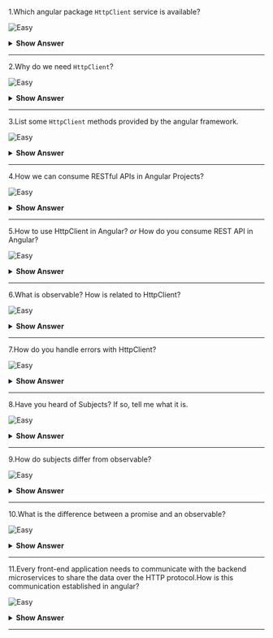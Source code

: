 1.Which angular package `HttpClient` service is available?

![Easy](https://raw.githubusercontent.com/revaturelabs/interviewquestions/aef8eff919a3b083089641381ed9a9101ed21fba/ComplexityTags/simple%20(2).svg)

<details markdown="1">
<summary><b>Show Answer</b></summary>
<blockquote markdown="1">

`@angular/common/http` 

</blockquote>
</details>
  
---
 
2.Why do we need `HttpClient`?

![Easy](https://raw.githubusercontent.com/revaturelabs/interviewquestions/aef8eff919a3b083089641381ed9a9101ed21fba/ComplexityTags/simple%20(2).svg)

<details markdown="1">
<summary><b>Show Answer</b></summary>
<blockquote markdown="1">

The front-end of applications communicates with back-end services to get or send the data over HTTP protocol using either XMLHttpRequest interface or fetch API .This communication is done in Angular with the help of `HttpClient`.

</blockquote>
</details>
  
---
 
3.List some `HttpClient` methods provided by the angular framework.

![Easy](https://raw.githubusercontent.com/revaturelabs/interviewquestions/aef8eff919a3b083089641381ed9a9101ed21fba/ComplexityTags/simple%20(2).svg)

<details markdown="1">
<summary><b>Show Answer</b></summary>
<blockquote markdown="1">

- `HttpClient.get()` method is used to fetch data from a server.
- `HttpClient.post()` method is used to send the data to the server.
- `HttpClient.put()` method is used to update the data on the server
- `HttpClient.delete()` method is used to delete the data in the server

All `HttpClient` methods return an **Observable** of something.In general, an observable can return multiple values over time.
	
</blockquote>
</details>
  
---
 
4.How we can consume RESTful APIs in Angular Projects?

![Easy](https://raw.githubusercontent.com/revaturelabs/interviewquestions/aef8eff919a3b083089641381ed9a9101ed21fba/ComplexityTags/simple%20(2).svg)

<details markdown="1">
<summary><b>Show Answer</b></summary>
<blockquote markdown="1">
	
We can consume RESTful APIs in Angular applications using HttpClient API.
	
</blockquote>
</details>
  
---
 
5.How to use HttpClient in Angular? _or_ How do you consume REST API in Angular?

![Easy](https://raw.githubusercontent.com/revaturelabs/interviewquestions/aef8eff919a3b083089641381ed9a9101ed21fba/ComplexityTags/simple%20(2).svg)

<details markdown="1">
<summary><b>Show Answer</b></summary>
<blockquote markdown="1">

HttpClient API service is used to make communication between front-end web apps with backend services.This communication is done over HTTP protocol.

To work with the HttpClient service in Angular, you need to import the `HttpClientModule` in the `app.module.ts` file.Then inject the HttpClient service in the constructor method after that you can hit the remote server via HTTP’s POST, GET, PUT and DELETE methods.

Then create a service (`employee.service.ts`) to handle all HTTP requests.We import the `HttpClient` and `HttpHeaders` services to make the HTTP request work.Here, we create CRUD operations using HttpClient methods (GET, POST, PUT, DELETE) 
	
For example:
```ts
import { Injectable } from '@angular/core';
import { HttpClient, HttpHeaders } from '@angular/common/http';
import { Observable } from 'rxjs';
import { Employee } from './Employee';

@Injectable({providedIn: 'root'})
export class EmployeeService {
  // Base url
  baseurl = 'http://localhost:3000/employees/';
  
  constructor(private http: HttpClient) { }
  
  // Http Headers
  httpOptions = {
    headers: new HttpHeaders({
      'Content-Type': 'application/json'
    })
  }
  
  // POST
  CreateEmployee(data): Observable<Employee> {
    return this.http.post<Employee>(this.baseurl , JSON.stringify(data), this.httpOptions);
  }  
  
  // GET
  GetEmployee(id): Observable<Employee> {
    return this.http.get<Employee>(this.baseurl + id)
  }
  
  // PUT
  UpdateEmployee(id, data): Observable<Employee> {
    return this.http.put<Employee>(this.baseurl + id, JSON.stringify(data), this.httpOptions)
  }
  
  // DELETE
  DeleteEmployee(id){
    return this.http.delete<Employee>(this.baseurl + id, this.httpOptions)
    )
  } 
}
```

</blockquote>
</details>
  
---
 
6.What is observable? How is related to HttpClient?

![Easy](https://raw.githubusercontent.com/revaturelabs/interviewquestions/aef8eff919a3b083089641381ed9a9101ed21fba/ComplexityTags/simple%20(2).svg)

<details markdown="1">
<summary><b>Show Answer</b></summary>
<blockquote markdown="1">


Observable in Angular is a feature that provides support for delivering messages between different parts of your single-page application.This feature is frequently used in Angular because it is responsible for handling multiple values, asynchronous programming in Javascript, and also event-handling processes.
	
All `HttpClient` methods return an **Observable** of something.
	
</blockquote>
</details>
  
---
 
7.How do you handle errors with HttpClient?

![Easy](https://raw.githubusercontent.com/revaturelabs/interviewquestions/aef8eff919a3b083089641381ed9a9101ed21fba/ComplexityTags/simple%20(2).svg)

<details markdown="1">
<summary><b>Show Answer</b></summary>
<blockquote markdown="1">

By using Angular's *HttpClient* along with `catch error` from RxJS, we can easily write a function to handle errors within each service.*HttpClient* will also conveniently parse JSON responses and returns an observable object.

There are two categories of errors that need to be handled differently:
* Client-side: Network problems and front-end code errors.With *HttpClient*, these errors return *ErrorEvent* instances.
* Server-side: AJAX errors, user errors, back-end code errors, database errors, file system errors.With *HttpClient*, these errors return HTTP Error Responses.

By verifying if an error is an instance of *ErrorEvent*, we can figure out which type of error we have and handle it accordingly.

To catch errors, we "pipe" the observable result from `http.get()` (or any *HttpClient* methods) through an RxJS `catchError()` operator.Also, we add the `retry(1)` function to the pipe to retry all requests once before failing.

</blockquote>
</details>
  
---
 
8.Have you heard of Subjects? If so, tell me what it is.

![Easy](https://raw.githubusercontent.com/revaturelabs/interviewquestions/aef8eff919a3b083089641381ed9a9101ed21fba/ComplexityTags/simple%20(2).svg)

<details markdown="1">
<summary><b>Show Answer</b></summary>
<blockquote markdown="1">

A Subject is a special type of Observable that allows values to be multicasted to many Observers.The subjects are also observers because they can subscribe to another observable and get value from it, which it will multicast to all its subscribers.

</blockquote>
</details>
  
---
 
9.How do subjects differ from observable?

![Easy](https://raw.githubusercontent.com/revaturelabs/interviewquestions/aef8eff919a3b083089641381ed9a9101ed21fba/ComplexityTags/simple%20(2).svg)

<details markdown="1">
<summary><b>Show Answer</b></summary>
<blockquote markdown="1">

Every Subject is an Observable.Given a Subject, you can subscribe to it, providing an Observer, which will start receiving values normally.From the perspective of the Observer, it cannot tell whether the Observable execution is coming from a plain unicast Observable or a Subject.

</blockquote>
	
</details>
  
---
 
	
10.What is the difference between a promise and an observable?

![Easy](https://raw.githubusercontent.com/revaturelabs/interviewquestions/aef8eff919a3b083089641381ed9a9101ed21fba/ComplexityTags/simple%20(2).svg)

<details markdown="1">
<summary> <b>Show Answer</b></summary>
<blockquote markdown="1">
	
- A Promise emits a single value while an Observable can emit multiple values.
- So, while handling an HTTP request, a Promise can manage a single response for the same request, but if there are multiple responses to the same request, then we have to use an Observable.
	
```ts
const promise = new Promise((data) =>{ 
    data(1);
    data(2);
    data(3);    }).then(element => console.log('Promise '+ element));
// Logs:
// Promise 1
 
const observable = new Observable((data) => {
    data.next(1);
    data.next(2);
    data.next(3);   }).subscribe(element => console.log('Observable ' + element));
 
// Logs:
//Observable 1
//Observable 2
//Observable 3
```
	

</details>
	
---

11.Every front-end application needs to communicate with the backend microservices to share the data over the HTTP protocol.How is this communication established in angular? 

![Easy](https://raw.githubusercontent.com/revaturelabs/interviewquestions/aef8eff919a3b083089641381ed9a9101ed21fba/ComplexityTags/simple%20(2).svg)

<details markdown="1">
<summary><b>Show Answer</b></summary>
<blockquote markdown="1">

Using the `HttpClient` Service

</blockquote>
</details>
  
---
 


